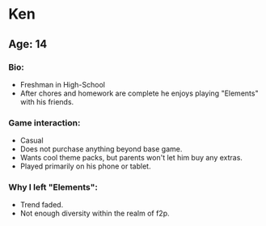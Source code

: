 # Ken

## Age: 14
### Bio:
  - Freshman in High-School
  - After chores and homework are complete he enjoys playing "Elements" with his friends.
### Game interaction:
  - Casual
  - Does not purchase anything beyond base game.
  - Wants cool theme packs, but parents won't let him buy any extras.
  - Played primarily on his phone or tablet.
### Why I left "Elements":
  - Trend faded.
  - Not enough diversity within the realm of f2p.
